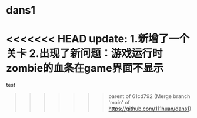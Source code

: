 # dans1
<<<<<<< HEAD
update:
1.新增了一个关卡
2.出现了新问题：游戏运行时zombie的血条在game界面不显示
=======
test
>>>>>>> parent of 61cd792 (Merge branch 'main' of https://github.com/111huan/dans1)
